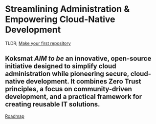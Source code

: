 # Streamlining Administration & Empowering Cloud-Native Development

TLDR; [Make your first repository](https://github.com/koksmat-com/devadm-powershell-template)

Koksmat *AIM to be* an innovative, open-source initiative designed to simplify cloud administration while pioneering secure, cloud-native development. It combines Zero Trust principles, a focus on community-driven development, and a practical framework for creating reusable IT solutions.
---

[Roadmap](https://github.com/orgs/koksmat-com/projects/5)
